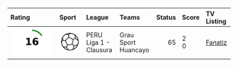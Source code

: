 | Rating                                                                                                                                 | Sport                                                                                                        | League                    | Teams                  |   Status | Score   | TV Listing                                               |
|:---------------------------------------------------------------------------------------------------------------------------------------|:-------------------------------------------------------------------------------------------------------------|:--------------------------|:-----------------------|---------:|:--------|:---------------------------------------------------------|
| <img src="https://raw.githubusercontent.com/BlakeDuncan25/Donut-SVG-Ratings/bac4e4a278175106499642192132b1786a9aec38/16.svg" alt="16"> | <img src="https://raw.githubusercontent.com/BlakeDuncan25/Donut-SVG-Ratings/master/soccer.png" alt="Soccer"> | PERU<br>Liga 1 - Clausura | Grau<br>Sport Huancayo |       65 | 2<br>0  | <a href="https://watch.fanatiz.com/channels">Fanatiz</a> |